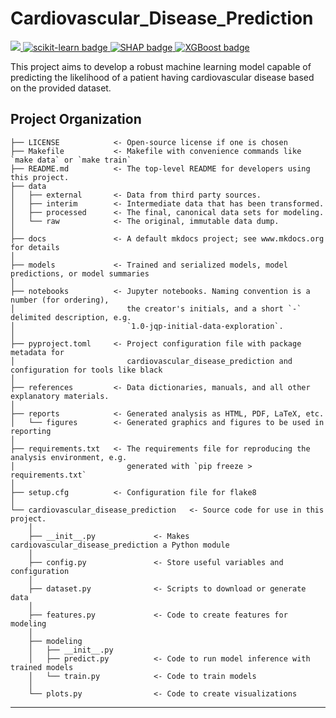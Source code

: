 # Cardiovascular_Disease_Prediction

<a target="_blank" href="https://cookiecutter-data-science.drivendata.org/">
    <img src="https://img.shields.io/badge/CCDS-Project%20template-328F97?logo=cookiecutter" />
</a>
<a target="_blank" href="https://scikit-learn.org/">
    <img src="https://img.shields.io/badge/scikit--learn-29ABE2?style=flat&logo=scikit-learn&logoColor=white" alt="scikit-learn badge" />
</a>
<a target="_blank" href="https://github.com/slundberg/shap">
    <img src="https://img.shields.io/badge/SHAP-1E88E5?style=flat" alt="SHAP badge" />
</a>
<a target="_blank" href="https://xgboost.readthedocs.io/en/stable/">
    <img src="https://img.shields.io/badge/XGBoost-FEA500?style=flat&logo=xgboost&logoColor=white" alt="XGBoost badge" />
</a>

This project aims to develop a robust machine learning model capable of predicting the likelihood of a patient having cardiovascular disease based on the provided dataset.

## Project Organization

```
├── LICENSE            <- Open-source license if one is chosen
├── Makefile           <- Makefile with convenience commands like `make data` or `make train`
├── README.md          <- The top-level README for developers using this project.
├── data
│   ├── external       <- Data from third party sources.
│   ├── interim        <- Intermediate data that has been transformed.
│   ├── processed      <- The final, canonical data sets for modeling.
│   └── raw            <- The original, immutable data dump.
│
├── docs               <- A default mkdocs project; see www.mkdocs.org for details
│
├── models             <- Trained and serialized models, model predictions, or model summaries
│
├── notebooks          <- Jupyter notebooks. Naming convention is a number (for ordering),
│                         the creator's initials, and a short `-` delimited description, e.g.
│                         `1.0-jqp-initial-data-exploration`.
│
├── pyproject.toml     <- Project configuration file with package metadata for 
│                         cardiovascular_disease_prediction and configuration for tools like black
│
├── references         <- Data dictionaries, manuals, and all other explanatory materials.
│
├── reports            <- Generated analysis as HTML, PDF, LaTeX, etc.
│   └── figures        <- Generated graphics and figures to be used in reporting
│
├── requirements.txt   <- The requirements file for reproducing the analysis environment, e.g.
│                         generated with `pip freeze > requirements.txt`
│
├── setup.cfg          <- Configuration file for flake8
│
└── cardiovascular_disease_prediction   <- Source code for use in this project.
    │
    ├── __init__.py             <- Makes cardiovascular_disease_prediction a Python module
    │
    ├── config.py               <- Store useful variables and configuration
    │
    ├── dataset.py              <- Scripts to download or generate data
    │
    ├── features.py             <- Code to create features for modeling
    │
    ├── modeling                
    │   ├── __init__.py 
    │   ├── predict.py          <- Code to run model inference with trained models          
    │   └── train.py            <- Code to train models
    │
    └── plots.py                <- Code to create visualizations
```

--------

